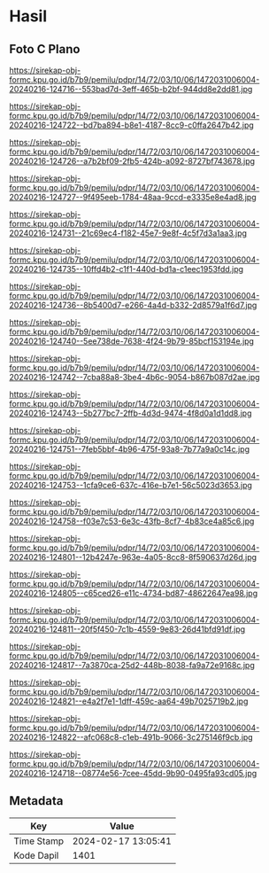 # Hasil

## Foto C Plano

https://sirekap-obj-formc.kpu.go.id/b7b9/pemilu/pdpr/14/72/03/10/06/1472031006004-20240216-124716--553bad7d-3eff-465b-b2bf-944dd8e2dd81.jpg

https://sirekap-obj-formc.kpu.go.id/b7b9/pemilu/pdpr/14/72/03/10/06/1472031006004-20240216-124722--bd7ba894-b8e1-4187-8cc9-c0ffa2647b42.jpg

https://sirekap-obj-formc.kpu.go.id/b7b9/pemilu/pdpr/14/72/03/10/06/1472031006004-20240216-124726--a7b2bf09-2fb5-424b-a092-8727bf743678.jpg

https://sirekap-obj-formc.kpu.go.id/b7b9/pemilu/pdpr/14/72/03/10/06/1472031006004-20240216-124727--9f495eeb-1784-48aa-9ccd-e3335e8e4ad8.jpg

https://sirekap-obj-formc.kpu.go.id/b7b9/pemilu/pdpr/14/72/03/10/06/1472031006004-20240216-124731--21c69ec4-f182-45e7-9e8f-4c5f7d3a1aa3.jpg

https://sirekap-obj-formc.kpu.go.id/b7b9/pemilu/pdpr/14/72/03/10/06/1472031006004-20240216-124735--10ffd4b2-c1f1-440d-bd1a-c1eec1953fdd.jpg

https://sirekap-obj-formc.kpu.go.id/b7b9/pemilu/pdpr/14/72/03/10/06/1472031006004-20240216-124736--8b5400d7-e266-4a4d-b332-2d8579a1f6d7.jpg

https://sirekap-obj-formc.kpu.go.id/b7b9/pemilu/pdpr/14/72/03/10/06/1472031006004-20240216-124740--5ee738de-7638-4f24-9b79-85bcf153194e.jpg

https://sirekap-obj-formc.kpu.go.id/b7b9/pemilu/pdpr/14/72/03/10/06/1472031006004-20240216-124742--7cba88a8-3be4-4b6c-9054-b867b087d2ae.jpg

https://sirekap-obj-formc.kpu.go.id/b7b9/pemilu/pdpr/14/72/03/10/06/1472031006004-20240216-124743--5b277bc7-2ffb-4d3d-9474-4f8d0a1d1dd8.jpg

https://sirekap-obj-formc.kpu.go.id/b7b9/pemilu/pdpr/14/72/03/10/06/1472031006004-20240216-124751--7feb5bbf-4b96-475f-93a8-7b77a9a0c14c.jpg

https://sirekap-obj-formc.kpu.go.id/b7b9/pemilu/pdpr/14/72/03/10/06/1472031006004-20240216-124753--1cfa9ce6-637c-416e-b7e1-56c5023d3653.jpg

https://sirekap-obj-formc.kpu.go.id/b7b9/pemilu/pdpr/14/72/03/10/06/1472031006004-20240216-124758--f03e7c53-6e3c-43fb-8cf7-4b83ce4a85c6.jpg

https://sirekap-obj-formc.kpu.go.id/b7b9/pemilu/pdpr/14/72/03/10/06/1472031006004-20240216-124801--12b4247e-963e-4a05-8cc8-8f590637d26d.jpg

https://sirekap-obj-formc.kpu.go.id/b7b9/pemilu/pdpr/14/72/03/10/06/1472031006004-20240216-124805--c65ced26-e11c-4734-bd87-48622647ea98.jpg

https://sirekap-obj-formc.kpu.go.id/b7b9/pemilu/pdpr/14/72/03/10/06/1472031006004-20240216-124811--20f5f450-7c1b-4559-9e83-26d41bfd91df.jpg

https://sirekap-obj-formc.kpu.go.id/b7b9/pemilu/pdpr/14/72/03/10/06/1472031006004-20240216-124817--7a3870ca-25d2-448b-8038-fa9a72e9168c.jpg

https://sirekap-obj-formc.kpu.go.id/b7b9/pemilu/pdpr/14/72/03/10/06/1472031006004-20240216-124821--e4a2f7e1-1dff-459c-aa64-49b7025719b2.jpg

https://sirekap-obj-formc.kpu.go.id/b7b9/pemilu/pdpr/14/72/03/10/06/1472031006004-20240216-124822--afc068c8-c1eb-491b-9066-3c275146f9cb.jpg

https://sirekap-obj-formc.kpu.go.id/b7b9/pemilu/pdpr/14/72/03/10/06/1472031006004-20240216-124718--08774e56-7cee-45dd-9b90-0495fa93cd05.jpg


## Metadata

| Key        | Value               |
| ---------- | ------------------- |
| Time Stamp | 2024-02-17 13:05:41 |
| Kode Dapil | 1401                |



